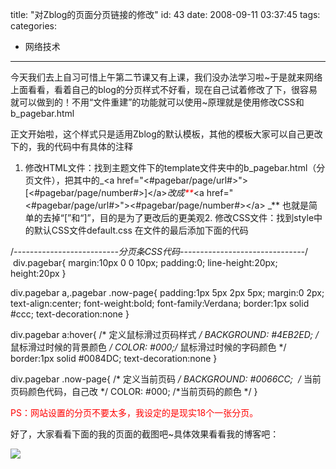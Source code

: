 title: "对Zblog的页面分页链接的修改"
id: 43
date: 2008-09-11 03:37:45
tags: 
categories: 
- 网络技术
---

今天我们去上自习可惜上午第二节课又有上课，我们没办法学习啦~于是就来网络上面看看，看着自己的blog的分页样式不好看，现在自己试着修改了下，很容易就可以做到的！不用&ldquo;文件重建&rdquo;的功能就可以使用~原理就是使用修改CSS和b_pagebar.html

正文开始啦，这个样式只是适用Zblog的默认模板，其他的模板大家可以自己更改下的，我的代码中有具体的注释

1.  修改HTML文件：找到主题文件下的template文件夹中的b_pagebar.html（分页文件），把其中的_&lt;a href=&quot;&lt;#pagebar/page/url#&gt;&quot;&gt;[&lt;#pagebar/page/number#&gt;]&lt;/a&gt;_改成<span style="COLOR: #ff0000">**_&lt;a href=&quot;&lt;#pagebar/page/url#&gt;&quot;&gt;&lt;#pagebar/page/number#&gt;&lt;/a&gt;&nbsp;_**</span> 也就是简单的去掉&ldquo;[&rdquo;和&ldquo;]&rdquo;，目的是为了更改后的更美观2.  修改CSS文件：找到style中的默认CSS文件default.css 在文件的最后添加下面的代码

/*--------------------------分页条CSS代码-------------------------------*/
&nbsp;div.pagebar{
margin:10px 0 0 10px; 
padding:0; 
line-height:20px;
height:20px
}

div.pagebar a,.pagebar .now-page{
padding:1px 5px 2px 5px;
margin:0 2px;
text-align:center;
font-weight:bold;
font-family:Verdana;
border:1px solid #ccc;
text-decoration:none
}

div.pagebar a:hover{ /* 定义鼠标滑过页码样式 */
BACKGROUND: #4EB2ED; /* 鼠标滑过时候的背景颜色 */
COLOR: #000;/* 鼠标滑过时候的字码颜色 */
border:1px solid #0084DC;
text-decoration:none
}

div.pagebar .now-page{ /* 定义当前页码 */
BACKGROUND: #0066CC;&nbsp; /* 当前页码颜色代码，自己改 */
COLOR: #000; /*当前页码的颜色 */
}

<span style="COLOR: #ff0000">PS：网站设置的分页不要太多，我设定的是现实18个一张分页。</span>

好了，大家看看下面的我的页面的截图吧~具体效果看看我的博客吧：[]()

[![](/uploads/userup/0811/1Q1403434I.jpg)](/uploads/userup/0811/1Q1403434I.jpg)&nbsp;